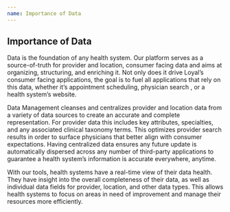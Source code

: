 ```yaml
---
name: Importance of Data
---
```


## Importance of Data

Data is the foundation of any health system. Our platform serves as a source-of-truth for provider and location, consumer facing data and aims at organizing, structuring, and enriching it. Not only does it drive Loyal’s consumer facing applications, the goal is to fuel all applications that rely on this data, whether it’s appointment scheduling, physician search , or a health system’s website. 

Data Management cleanses and centralizes provider and location data from a variety of data sources to create an accurate and complete representation.  For provider data this includes key attributes, specialties, and any associated clinical taxonomy terms. This optimizes provider search results in order to surface physicians that better align with consumer expectations. Having centralized data ensures any future update is automatically dispersed across any number of third-party applications to guarantee a health system’s information is accurate everywhere, anytime.

With our tools, health systems have a real-time view of their data health. They have insight into the overall completeness of their data, as well as individual data fields for provider, location, and other data types. This allows health systems to focus on areas in need of improvement and manage their resources more efficiently. 

